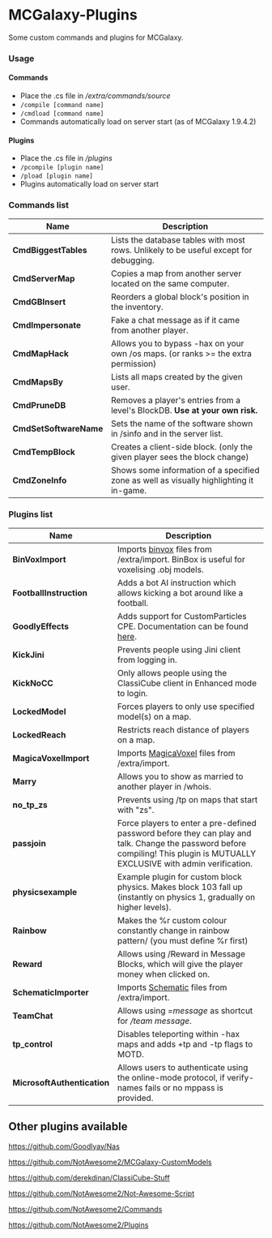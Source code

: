 # MCGalaxy-Plugins
Some custom commands and plugins for MCGalaxy.

### Usage

#### Commands 
- Place the .cs file in */extra/commands/source*
- `/compile [command name]`
- `/cmdload [command name]`
- Commands automatically load on server start (as of MCGalaxy 1.9.4.2)
#### Plugins
- Place the .cs file in */plugins*
- `/pcompile [plugin name]`
- `/pload [plugin name]`
- Plugins automatically load on server start

### Commands list
| Name | Description |
| ------------- | -----|
| **CmdBiggestTables** | Lists the database tables with most rows. Unlikely to be useful except for debugging.
| **CmdServerMap** | Copies a map from another server located on the same computer.
| **CmdGBInsert** | Reorders a global block's position in the inventory.
| **CmdImpersonate** | Fake a chat message as if it came from another player.
| **CmdMapHack** | Allows you to bypass -hax on your own /os maps. (or ranks >= the extra permission)
| **CmdMapsBy** | Lists all maps created by the given user.
| **CmdPruneDB** | Removes a player's entries from a level's BlockDB. **Use at your own risk.**
| **CmdSetSoftwareName** | Sets the name of the software shown in /sinfo and in the server list.
| **CmdTempBlock** | Creates a client-side block. (only the given player sees the block change)
| **CmdZoneInfo** | Shows some information of a specified zone as well as visually highlighting it in-game.

### Plugins list
| Name | Description |
| ------------- | -----|
| **BinVoxImport** | Imports [binvox](http://www.patrickmin.com/binvox/) files from /extra/import. BinBox is useful for voxelising .obj models.
| **FootballInstruction** | Adds a bot AI instruction which allows kicking a bot around like a football.
| **GoodlyEffects** | Adds support for CustomParticles CPE. Documentation can be found [here](documentation/GoodlyEffects.md).
| **KickJini** | Prevents people using Jini client from logging in.
| **KickNoCC** | Only allows people using the ClassiCube client in Enhanced mode to login.
| **LockedModel** | Forces players to only use specified model(s) on a map.
| **LockedReach** | Restricts reach distance of players on a map.
| **MagicaVoxelImport** | Imports [MagicaVoxel](https://ephtracy.github.io/) files from /extra/import.
| **Marry** | Allows you to show as married to another player in /whois.
| **no_tp_zs** | Prevents using /tp on maps that start with "zs".
| **passjoin** | Force players to enter a pre-defined password before they can play and talk. Change the password before compiling! This plugin is MUTUALLY EXCLUSIVE with admin verification.
| **physicsexample** | Example plugin for custom block physics. Makes block 103 fall up (instantly on physics 1, gradually on higher levels).
| **Rainbow** | Makes the %r custom colour constantly change in rainbow pattern/ (you must define %r first)
| **Reward** | Allows using /Reward in Message Blocks, which will give the player money when clicked on.
| **SchematicImporter** | Imports [Schematic](https://minecraft.fandom.com/wiki/Schematic_file_format) files from /extra/import.
| **TeamChat** | Allows using *=message* as shortcut for */team message*.
| **tp_control** | Disables teleporting within -hax maps and adds +tp and -tp flags to MOTD.
| **MicrosoftAuthentication** | Allows users to authenticate using the online-mode protocol, if verify-names fails or no mppass is provided.


## Other plugins available
https://github.com/Goodlyay/Nas

https://github.com/NotAwesome2/MCGalaxy-CustomModels

https://github.com/derekdinan/ClassiCube-Stuff

https://github.com/NotAwesome2/Not-Awesome-Script

https://github.com/NotAwesome2/Commands

https://github.com/NotAwesome2/Plugins

